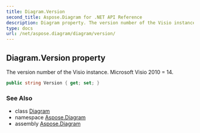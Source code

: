 ```yaml
---
title: Diagram.Version
second_title: Aspose.Diagram for .NET API Reference
description: Diagram property. The version number of the Visio instance. Microsoft Visio 2010  14
type: docs
url: /net/aspose.diagram/diagram/version/
---
```

## Diagram.Version property

The version number of the Visio instance. Microsoft Visio 2010 = 14.

```csharp
public string Version { get; set; }
```

### See Also

* class [Diagram](../)
* namespace [Aspose.Diagram](../../diagram/)
* assembly [Aspose.Diagram](../../../)


